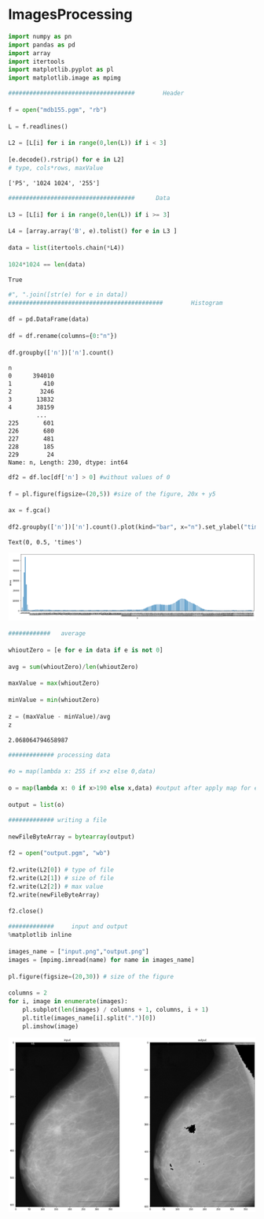 # ImagesProcessing



```python
import numpy as pn
import pandas as pd
import array
import itertools
import matplotlib.pyplot as pl
import matplotlib.image as mpimg
```


```python
####################################        Header   

f = open("mdb155.pgm", "rb")

L = f.readlines()

L2 = [L[i] for i in range(0,len(L)) if i < 3]

[e.decode().rstrip() for e in L2]
# type, cols*rows, maxValue
```




    ['P5', '1024 1024', '255']




```python
####################################      Data  

L3 = [L[i] for i in range(0,len(L)) if i >= 3]

L4 = [array.array('B', e).tolist() for e in L3 ]

data = list(itertools.chain(*L4))

1024*1024 == len(data)
```




    True




```python
#", ".join([str(e) for e in data])
############################################        Histogram  

df = pd.DataFrame(data)

df = df.rename(columns={0:"n"})

df.groupby(['n'])['n'].count()
```




    n
    0      394010
    1         410
    2        3246
    3       13832
    4       38159
            ...  
    225       601
    226       680
    227       481
    228       185
    229        24
    Name: n, Length: 230, dtype: int64




```python
df2 = df.loc[df['n'] > 0] #without values of 0

f = pl.figure(figsize=(20,5)) #size of the figure, 20x + y5

ax = f.gca() 

df2.groupby(['n'])['n'].count().plot(kind="bar", x="n").set_ylabel("times") # Histo Grama
```




    Text(0, 0.5, 'times')




![png](output_4_1.png)



```python
############   average  

whioutZero = [e for e in data if e is not 0]

avg = sum(whioutZero)/len(whioutZero)

maxValue = max(whioutZero) 

minValue = min(whioutZero) 

z = (maxValue - minValue)/avg
z
```




    2.068064794658987




```python
############# processing data

#o = map(lambda x: 255 if x>z else 0,data)

o = map(lambda x: 0 if x>190 else x,data) #output after apply map for especifict values in this case was manually set

output = list(o)
```


```python
############# writing a file 

newFileByteArray = bytearray(output)

f2 = open("output.pgm", "wb")

f2.write(L2[0]) # type of file
f2.write(L2[1]) # size of file
f2.write(L2[2]) # max value
f2.write(newFileByteArray)

f2.close()

```


```python
#############     input and output      
%matplotlib inline

images_name = ["input.png","output.png"]
images = [mpimg.imread(name) for name in images_name]

pl.figure(figsize=(20,30)) # size of the figure

columns = 2
for i, image in enumerate(images):
    pl.subplot(len(images) / columns + 1, columns, i + 1)
    pl.title(images_name[i].split(".")[0])
    pl.imshow(image)
```


![png](output_8_0.png)



```python

```
